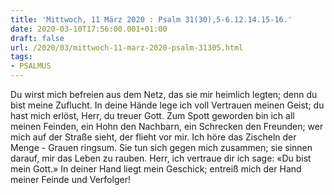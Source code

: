 ```yaml
---
title: 'Mittwoch, 11 März 2020 : Psalm 31(30),5-6.12.14.15-16.'
date: 2020-03-10T17:56:00.001+01:00
draft: false
url: /2020/03/mittwoch-11-marz-2020-psalm-31305.html
tags: 
- PSALMUS
---
```


Du wirst mich befreien aus dem Netz, das sie mir heimlich legten; denn du bist meine Zuflucht. In deine Hände lege ich voll Vertrauen meinen Geist; du hast mich erlöst, Herr, du treuer Gott. Zum Spott geworden bin ich all meinen Feinden, ein Hohn den Nachbarn, ein Schrecken den Freunden; wer mich auf der Straße sieht, der flieht vor mir. Ich höre das Zischeln der Menge - Grauen ringsum. Sie tun sich gegen mich zusammen; sie sinnen darauf, mir das Leben zu rauben. Herr, ich vertraue dir ich sage: «Du bist mein Gott.» In deiner Hand liegt mein Geschick; entreiß mich der Hand meiner Feinde und Verfolger!